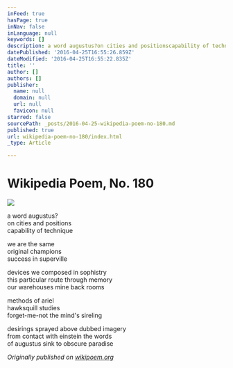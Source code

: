 ```yaml
---
inFeed: true
hasPage: true
inNav: false
inLanguage: null
keywords: []
description: a word augustus?on cities and positionscapability of technique
datePublished: '2016-04-25T16:55:26.859Z'
dateModified: '2016-04-25T16:55:22.835Z'
title: ''
author: []
authors: []
publisher:
  name: null
  domain: null
  url: null
  favicon: null
starred: false
sourcePath: _posts/2016-04-25-wikipedia-poem-no-180.md
published: true
url: wikipedia-poem-no-180/index.html
_type: Article

---
```

# Wikipedia Poem, No. 180
![](https://the-grid-user-content.s3-us-west-2.amazonaws.com/91b010e0-ab25-468f-b367-7a1feb98371e.jpg)

a word augustus?  
on cities and positions  
capability of technique

we are the same  
original champions  
success in superville

devices we composed in sophistry  
this particular route through memory  
our warehouses mine back rooms

methods of ariel  
hawksquill studies  
forget-me-not the mind's sireling

desirings sprayed above dubbed imagery  
from contact with einstein the words  
of augustus sink to obscure paradise

  
_Originally published on [wikipoem.org][0]_

[0]: https://wikipoem.org/2016/04/23/wikipedia-poem-no-180/